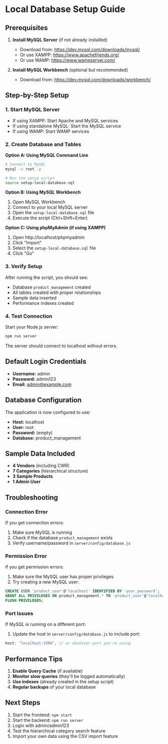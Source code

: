 # Local Database Setup Guide

## Prerequisites

1. **Install MySQL Server** (if not already installed)
   - Download from: https://dev.mysql.com/downloads/mysql/
   - Or use XAMPP: https://www.apachefriends.org/
   - Or use WAMP: https://www.wampserver.com/

2. **Install MySQL Workbench** (optional but recommended)
   - Download from: https://dev.mysql.com/downloads/workbench/

## Step-by-Step Setup

### 1. Start MySQL Server
- If using XAMPP: Start Apache and MySQL services
- If using standalone MySQL: Start the MySQL service
- If using WAMP: Start WAMP services

### 2. Create Database and Tables

**Option A: Using MySQL Command Line**
```bash
# Connect to MySQL
mysql -u root -p

# Run the setup script
source setup-local-database.sql
```

**Option B: Using MySQL Workbench**
1. Open MySQL Workbench
2. Connect to your local MySQL server
3. Open the `setup-local-database.sql` file
4. Execute the script (Ctrl+Shift+Enter)

**Option C: Using phpMyAdmin (if using XAMPP)**
1. Open http://localhost/phpmyadmin
2. Click "Import"
3. Select the `setup-local-database.sql` file
4. Click "Go"

### 3. Verify Setup
After running the script, you should see:
- Database `product_management` created
- All tables created with proper relationships
- Sample data inserted
- Performance indexes created

### 4. Test Connection
Start your Node.js server:
```bash
npm run server
```

The server should connect to localhost without errors.

## Default Login Credentials

- **Username:** admin
- **Password:** admin123
- **Email:** admin@example.com

## Database Configuration

The application is now configured to use:
- **Host:** localhost
- **User:** root
- **Password:** (empty)
- **Database:** product_management

## Sample Data Included

- **4 Vendors** (including CWR)
- **7 Categories** (hierarchical structure)
- **3 Sample Products**
- **1 Admin User**

## Troubleshooting

### Connection Error
If you get connection errors:
1. Make sure MySQL is running
2. Check if the database `product_management` exists
3. Verify username/password in `server/config/database.js`

### Permission Error
If you get permission errors:
1. Make sure the MySQL user has proper privileges
2. Try creating a new MySQL user:
```sql
CREATE USER 'product_user'@'localhost' IDENTIFIED BY 'your_password';
GRANT ALL PRIVILEGES ON product_management.* TO 'product_user'@'localhost';
FLUSH PRIVILEGES;
```

### Port Issues
If MySQL is running on a different port:
1. Update the host in `server/config/database.js` to include port:
```javascript
host: "localhost:3306", // or whatever port you're using
```

## Performance Tips

1. **Enable Query Cache** (if available)
2. **Monitor slow queries** (they'll be logged automatically)
3. **Use indexes** (already created in the setup script)
4. **Regular backups** of your local database

## Next Steps

1. Start the frontend: `npm start`
2. Start the backend: `npm run server`
3. Login with admin/admin123
4. Test the hierarchical category search feature
5. Import your own data using the CSV import feature
